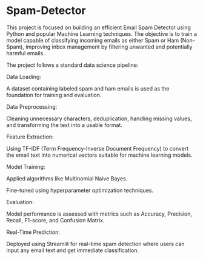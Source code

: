 # Spam-Detector
This project is focused on building an efficient Email Spam Detector using Python and popular Machine Learning techniques. The objective is to train a model capable of classifying incoming emails as either Spam or Ham (Non-Spam), improving inbox management by filtering unwanted and potentially harmful emails.

The project follows a standard data science pipeline:

Data Loading:

A dataset containing labeled spam and ham emails is used as the foundation for training and evaluation.

Data Preprocessing:

Cleaning unnecessary characters, deduplication, handling missing values, and transforming the text into a usable format.

Feature Extraction:

Using TF-IDF (Term Frequency-Inverse Document Frequency) to convert the email text into numerical vectors suitable for machine learning models.

Model Training:

Applied algorithms like Multinomial Naive Bayes.

Fine-tuned using hyperparameter optimization techniques.

Evaluation:

Model performance is assessed with metrics such as Accuracy, Precision, Recall, F1-score, and Confusion Matrix.

Real-Time Prediction:

Deployed using Streamlit for real-time spam detection where users can input any email text and get immediate classification.

